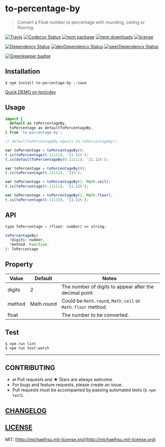 # to-percentage-by

> Convert a Float number to percentage with rounding, ceiling or flooring.

[![Travis][build-badge]][build] [![Codecov Status][codecov-badge]][codecov] [![npm package][npm-badge]][npm] [![npm downloads][npm-downloads]][npm] [![license][license-badge]][license]

[![Dependency Status][dependency-badge]][dependency] [![devDependency Status][devDependency-badge]][devDependency] [![peerDependency Status][peerDependency-badge]][peerDependency]

[build-badge]: https://img.shields.io/travis/evenchange4/to-percentage-by/master.svg?style=flat-square
[build]: https://travis-ci.org/evenchange4/to-percentage-by

[npm-badge]: https://img.shields.io/npm/v/to-percentage-by.svg?style=flat-square
[npm]: https://www.npmjs.org/package/to-percentage-by

[codecov-badge]: https://img.shields.io/codecov/c/github/evenchange4/to-percentage-by.svg?style=flat-square
[codecov]: https://codecov.io/github/evenchange4/to-percentage-by?branch=master

[npm-downloads]: https://img.shields.io/npm/dt/to-percentage-by.svg?style=flat-square

[license-badge]: https://img.shields.io/npm/l/to-percentage-by.svg?style=flat-square
[license]: http://michaelhsu.mit-license.org/

[dependency-badge]: https://david-dm.org/evenchange4/to-percentage-by.svg?style=flat-square
[dependency]: https://david-dm.org/evenchange4/to-percentage-by
[devDependency-badge]: https://david-dm.org/evenchange4/to-percentage-by/dev-status.svg?style=flat-square
[devDependency]: https://david-dm.org/evenchange4/to-percentage-by#info=devDependencies
[peerDependency-badge]: https://david-dm.org/evenchange4/to-percentage-by/peer-status.svg?style=flat-square
[peerDependency]: https://david-dm.org/evenchange4/to-percentage-by#info=peerDependencies
[![Greenkeeper badge](https://badges.greenkeeper.io/evenchange4/to-percentage-by.svg)](https://greenkeeper.io/)

## Installation

```console
$ npm install to-percentage-by --save
```

[Quick DEMO on tonicdev](https://tonicdev.com/evenchange4/to-percentage-by)

## Usage

```js
import {
  default as toPercentageBy,
  toPercentage as defaultToPercentageBy,
} from 'to-percentage-by';

// defaultToPercentageBy equals to toPercentageBy()

var toPercentage = toPercentageBy();
t.is(toPercentage(0.11111), '11.11%');
t.is(defaultToPercentageBy(0.11111), '11.11%');

var toPercentage = toPercentageBy(0);
t.is(toPercentage(0.11111), '11%');

var toPercentage = toPercentageBy(2, Math.ceil);
t.is(toPercentage(0.11111), '11.12%');

var toPercentage = toPercentageBy(2, Math.floor);
t.is(toPercentage(0.11115), '11.11%');
```

## API

```js
type ToPercentage = (float: number) => string;

toPercentageBy(
  ?digits: number,
  ?method: Function,
): ToPercentage
```

## Property

| **Value** | **Default**  | **Notes**  |
| ------- | ---------- | ------ |
| digits  | 2          | The number of digits to appear after the decimal point |
| method  | Math.round | Could be `Math.round`, `Math.ceil` or `Math.floor` method |
| float  |  | The number to be converted. |

## Test

```
$ npm run lint
$ npm run test:watch
```

---

## CONTRIBUTING

* ⇄ Pull requests and ★ Stars are always welcome.
* For bugs and feature requests, please create an issue.
* Pull requests must be accompanied by passing automated tests (`$ npm test`).

## [CHANGELOG](CHANGELOG.md)

## [LICENSE](LICENSE)

MIT: [http://michaelhsu.mit-license.org](http://michaelhsu.mit-license.org)
